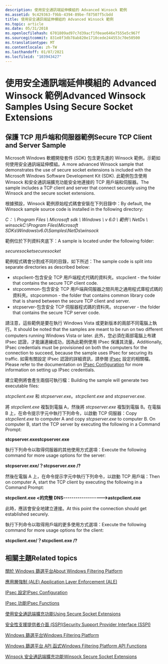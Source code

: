 ```yaml
---
description: 使用安全通訊端延伸模組的 Advanced Winsock 範例
ms.assetid: 9c429363-f9bb-4394-89be-f87507f5cbdd
title: 使用安全通訊端延伸模組的 Advanced Winsock 範例
ms.topic: article
ms.date: 05/31/2018
ms.openlocfilehash: 6701809ad97c7d39acf1f0eae646e7555e5c967f
ms.sourcegitcommit: 831e8f3db78ab820e1710cede244553c70e50500
ms.translationtype: MT
ms.contentlocale: zh-TW
ms.lasthandoff: 01/07/2021
ms.locfileid: "103943427"
---
```

# <a name="advanced-winsock-samples-using-secure-socket-extensions"></a><span data-ttu-id="1e0e8-103">使用安全通訊端延伸模組的 Advanced Winsock 範例</span><span class="sxs-lookup"><span data-stu-id="1e0e8-103">Advanced Winsock Samples Using Secure Socket Extensions</span></span>

## <a name="secure-tcp-client-and-server-sample"></a><span data-ttu-id="1e0e8-104">保護 TCP 用戶端和伺服器範例</span><span class="sxs-lookup"><span data-stu-id="1e0e8-104">Secure TCP Client and Server Sample</span></span>

<span data-ttu-id="1e0e8-105">Microsoft Windows 軟體開發套件 (SDK) 包含更先進的 Winsock 範例，示範如何使用安全通訊端延伸模組。</span><span class="sxs-lookup"><span data-stu-id="1e0e8-105">A more advanced Winsock sample that demonstrates the use of secure socket extensions is included with the Microsoft Windows Software Development Kit (SDK).</span></span> <span data-ttu-id="1e0e8-106">此範例包含使用 Winsock 和安全通訊端擴充功能安全地連接的 TCP 用戶端和伺服器。</span><span class="sxs-lookup"><span data-stu-id="1e0e8-106">The sample includes a TCP client and server that connect securely using the Winsock and the secure socket extensions.</span></span>

<span data-ttu-id="1e0e8-107">根據預設，Winsock 範例原始程式碼會安裝在下列目錄中：</span><span class="sxs-lookup"><span data-stu-id="1e0e8-107">By default, the Winsock sample source code is installed in the following directory:</span></span>

<span data-ttu-id="1e0e8-108">*C： \\ Program Files \\ Microsoft sdk \\ Windows \\ v 6.0 \\ 範例 \\ NetDs \\ winsock*</span><span class="sxs-lookup"><span data-stu-id="1e0e8-108">*C:\\Program Files\\Microsoft SDKs\\Windows\\v6.0\\Samples\\NetDs\\winsock*</span></span>

<span data-ttu-id="1e0e8-109">範例位於下列資料夾底下：</span><span class="sxs-lookup"><span data-stu-id="1e0e8-109">A sample is located under the following folder:</span></span>

<span data-ttu-id="1e0e8-110">*securesocket*</span><span class="sxs-lookup"><span data-stu-id="1e0e8-110">*securesocket*</span></span>

<span data-ttu-id="1e0e8-111">範例程式碼會分割成不同的目錄，如下所述：</span><span class="sxs-lookup"><span data-stu-id="1e0e8-111">The sample code is split into separate directories as described below:</span></span>

-   <span data-ttu-id="1e0e8-112">stcpclient-包含安全 TCP 用戶端程式代碼的資料夾。</span><span class="sxs-lookup"><span data-stu-id="1e0e8-112">stcpclient - the folder that contains the secure TCP client code.</span></span>
-   <span data-ttu-id="1e0e8-113">stcpcommon-包含安全 TCP 用戶端與伺服器之間共用之通用程式庫程式碼的資料夾。</span><span class="sxs-lookup"><span data-stu-id="1e0e8-113">stcpcommon - the folder that contains common library code that is shared between the secure TCP client and server.</span></span>
-   <span data-ttu-id="1e0e8-114">stcpserver-包含安全 TCP 伺服器程式碼的資料夾。</span><span class="sxs-lookup"><span data-stu-id="1e0e8-114">stcpserver - the folder that contains the secure TCP server code.</span></span>

<span data-ttu-id="1e0e8-115">請注意，這些範例是要在執行 Windows Vista 或更新版本的兩部不同電腦上執行。</span><span class="sxs-lookup"><span data-stu-id="1e0e8-115">It should be noted that the samples are meant to be run on two different computers running Windows Vista or later.</span></span> <span data-ttu-id="1e0e8-116">此外，您必須在兩部電腦上布建 IPsec 認證，才能讓連線成功，因為此範例使用 IPsec 保護其流量。</span><span class="sxs-lookup"><span data-stu-id="1e0e8-116">Additionally, IPsec credentials must be provisioned on both the computers for the connection to succeed, because the sample uses IPsec for securing its traffic.</span></span> <span data-ttu-id="1e0e8-117">如需有關設定 IPsec 認證的詳細資訊，請參閱 [IPsec](/windows/desktop/FWP/ipsec-configuration) 設定的相關檔。</span><span class="sxs-lookup"><span data-stu-id="1e0e8-117">Please refer to the documentation on [IPsec Configuration](/windows/desktop/FWP/ipsec-configuration) for more information on setting up IPsec credentials.</span></span>

<span data-ttu-id="1e0e8-118">建立範例將會產生兩個可執行檔：</span><span class="sxs-lookup"><span data-stu-id="1e0e8-118">Building the sample will generate two executable files:</span></span>

<span data-ttu-id="1e0e8-119">*stcpclient.exe* 和 *stcpserver.exe*。</span><span class="sxs-lookup"><span data-stu-id="1e0e8-119">*stcpclient.exe* and *stcpserver.exe*.</span></span>

<span data-ttu-id="1e0e8-120">將 *stcpclient.exe* 複製到電腦 A，然後將 *stcpserver.exe* 複製到電腦 B。在電腦 B 上，在命令提示字元中執行下列命令，以啟動 TCP 伺服器：</span><span class="sxs-lookup"><span data-stu-id="1e0e8-120">Copy *stcpclient.exe* to computer A and copy *stcpserver.exe* to computer B. On computer B, start the TCP server by executing the following in a Command Prompt:</span></span>

<span data-ttu-id="1e0e8-121">**stcpserver.exe**</span><span class="sxs-lookup"><span data-stu-id="1e0e8-121">**stcpserver.exe**</span></span>

<span data-ttu-id="1e0e8-122">執行下列命令以取得伺服器的其他使用方式選項：</span><span class="sxs-lookup"><span data-stu-id="1e0e8-122">Execute the following command for more usage options for the server:</span></span>

<span data-ttu-id="1e0e8-123">**stcpserver.exe/？**</span><span class="sxs-lookup"><span data-stu-id="1e0e8-123">**stcpserver.exe /?**</span></span>

<span data-ttu-id="1e0e8-124">然後在電腦 A 上，在命令提示字元中執行下列命令，以啟動 TCP 用戶端：</span><span class="sxs-lookup"><span data-stu-id="1e0e8-124">Then on computer A, start the TCP client by executing the following in a Command Prompt:</span></span>

<span data-ttu-id="1e0e8-125">**stcpclient.exe <的完整 DNS------------------->a**</span><span class="sxs-lookup"><span data-stu-id="1e0e8-125">**stcpclient.exe <fully-qualified-DNS-name-for-machine-B>**</span></span>

<span data-ttu-id="1e0e8-126">此時，應該會安全地建立連接。</span><span class="sxs-lookup"><span data-stu-id="1e0e8-126">At this point the connection should get established securely.</span></span>

<span data-ttu-id="1e0e8-127">執行下列命令以取得用戶端的更多使用方式選項：</span><span class="sxs-lookup"><span data-stu-id="1e0e8-127">Execute the following command for more usage options for the client:</span></span>

<span data-ttu-id="1e0e8-128">**stcpclient.exe/？**</span><span class="sxs-lookup"><span data-stu-id="1e0e8-128">**stcpclient.exe /?**</span></span>

## <a name="related-topics"></a><span data-ttu-id="1e0e8-129">相關主題</span><span class="sxs-lookup"><span data-stu-id="1e0e8-129">Related topics</span></span>

<dl> <dt>

[<span data-ttu-id="1e0e8-130">關於 Windows 篩選平台</span><span class="sxs-lookup"><span data-stu-id="1e0e8-130">About Windows Filtering Platform</span></span>](/windows/desktop/FWP/about-windows-filtering-platform)
</dt> <dt>

[<span data-ttu-id="1e0e8-131">應用層強制 (ALE) </span><span class="sxs-lookup"><span data-stu-id="1e0e8-131">Application Layer Enforcement (ALE)</span></span>](/windows/desktop/FWP/application-layer-enforcement--ale-)
</dt> <dt>

[<span data-ttu-id="1e0e8-132">IPsec 設定</span><span class="sxs-lookup"><span data-stu-id="1e0e8-132">IPsec Configuration</span></span>](/windows/desktop/FWP/ipsec-configuration)
</dt> <dt>

[<span data-ttu-id="1e0e8-133">IPsec 功能</span><span class="sxs-lookup"><span data-stu-id="1e0e8-133">IPsec Functions</span></span>](/windows/desktop/FWP/fwp-ipsec-functions)
</dt> <dt>

[<span data-ttu-id="1e0e8-134">使用安全通訊端擴充功能</span><span class="sxs-lookup"><span data-stu-id="1e0e8-134">Using Secure Socket Extensions</span></span>](using-secure-socket-extensions.md)
</dt> <dt>

[<span data-ttu-id="1e0e8-135">安全性支援提供者介面 (SSPI)</span><span class="sxs-lookup"><span data-stu-id="1e0e8-135">Security Support Provider Interface (SSPI)</span></span>](/windows/desktop/Rpc/security-support-provider-interface-sspi-)
</dt> <dt>

[<span data-ttu-id="1e0e8-136">Windows 篩選平台</span><span class="sxs-lookup"><span data-stu-id="1e0e8-136">Windows Filtering Platform</span></span>](/windows/desktop/FWP/windows-filtering-platform-start-page)
</dt> <dt>

[<span data-ttu-id="1e0e8-137">Windows 篩選平台 API 函式</span><span class="sxs-lookup"><span data-stu-id="1e0e8-137">Windows Filtering Platform API Functions</span></span>](/windows/desktop/FWP/fwp-functions)
</dt> <dt>

[<span data-ttu-id="1e0e8-138">Winsock 安全通訊端擴充功能</span><span class="sxs-lookup"><span data-stu-id="1e0e8-138">Winsock Secure Socket Extensions</span></span>](winsock-secure-socket-extensions.md)
</dt> </dl>

 

 
